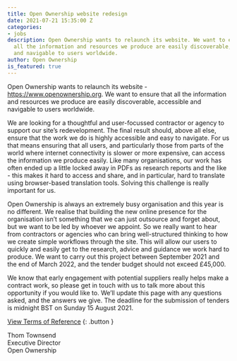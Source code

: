 ```yaml
---
title: Open Ownership website redesign
date: 2021-07-21 15:35:00 Z
categories:
- jobs
description: Open Ownership wants to relaunch its website. We want to ensure that
  all the information and resources we produce are easily discoverable, accessible
  and navigable to users worldwide.
author: Open Ownership
is_featured: true
---
```


Open Ownership wants to relaunch its website - https://www.openownership.org. We want to ensure that all the information and resources we produce are easily discoverable, accessible and navigable to users worldwide. 

We are looking for a thoughtful and user-focussed contractor or agency to support our site’s redevelopment. The final result should, above all else, ensure that the work we do is highly accessible and easy to navigate. For us that means ensuring that all users, and particularly those from parts of the world where internet connectivity is slower or more expensive, can access the information we produce easily. Like many organisations, our work has often ended up a little locked away in PDFs as research reports and the like - this makes it hard to access and share, and in particular, hard to translate using browser-based translation tools. Solving this challenge is really important for us.

Open Ownership is always an extremely busy organisation and this year is no different. We realise that building the new online presence for the organisation isn’t something that we can just outsource and forget about, but we want to be led by whoever we appoint. So we really want to hear from contractors or agencies who can bring well-structured thinking to how we create simple workflows through the site. This will allow our users to  quickly and easily get to the research, advice and guidance we work hard to produce. We want to carry out this project between September 2021 and the end of March 2022, and the tender budget should not exceed £45,000.

We know that early engagement with potential suppliers really helps make a contract work, so please get in touch with us to talk more about this opportunity if you would like to. We’ll update this page with any questions asked, and the answers we give. The deadline for the submission of tenders is midnight BST on Sunday 15 August 2021.

[View Terms of Reference](/uploads/website-redesign-tor-july-2021.pdf)
{: .button }

Thom Townsend<br/>
Executive Director<br/>
Open Ownership